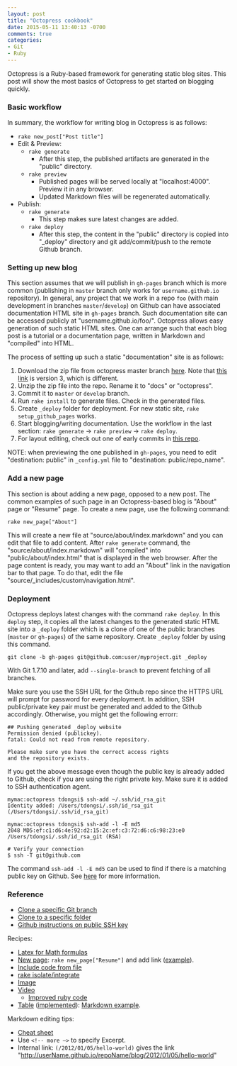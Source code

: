 ```yaml
---
layout: post
title: "Octopress cookbook"
date: 2015-05-11 13:40:13 -0700
comments: true
categories: 
- Git
- Ruby
---
```


Octopress is a Ruby-based framework for generating static blog sites. 
This post will show the most basics of Octopress to get started on blogging quickly.

<!--more-->

### Basic workflow

In summary, the workflow for writing blog in Octopress is as follows:

* `rake new_post["Post title"]`
* Edit & Preview:
  * `rake generate`
    * After this step, the published artifacts are generated in the "public" directory.
  * `rake preview`
    * Published pages will be served locally at "localhost:4000". Preview it in any browser.
    * Updated Markdown files will be regenerated automatically.
* Publish:
  * `rake generate`
    * This step makes sure latest changes are added.
  * `rake deploy`
    * After this step, the content in the "public" directory is copied into "_deploy" directory and git add/commit/push to the remote Github branch.

### Setting up new blog

This section assumes that we will publish in `gh-pages` branch which is more common (publishing in `master` branch only works for `username.github.io` repository).
In general, any project that we work in a repo `foo` (with main development in branches `master`/`develop`) on Github can have associated documentation HTML site in `gh-pages` branch.
Such documentation site can be accessed publicly at "username.github.io/foo/".
Octopress allows easy generation of such static HTML sites.
One can arrange such that each blog post is a tutorial or a documentation page, written in Markdown and "compiled" into HTML.

The process of setting up such a static "documentation" site is as follows:

1. Download the zip file from octopress master branch [here](https://github.com/imathis/octopress). Note that [this link](https://github.com/octopress/octopress) is version 3, which is different.
1. Unzip the zip file into the repo. Rename it to "docs" or "octopress".
1. Commit it to `master` or `develop` branch.
1. Run `rake install` to generate files. Check in the generated files.
1. Create `_deploy` folder for deployment. For new static site, `rake setup_github_pages` works.
1. Start blogging/writing documentation. Use the workflow in the last section: `rake generate` -> `rake preview` -> `rake deploy`.
1. For layout editing, check out one of early commits in [this repo](https://github.com/tdongsi/javascript).

NOTE: when previewing the one published in `gh-pages`, you need to edit "destination: public" in `_config.yml` file to "destination: public/repo_name".

### Add a new page

This section is about adding a new page, opposed to a new post.
The common examples of such page in an Octopress-based blog is "About" page or "Resume" page.
To create a new page, use the following command:

```
rake new_page["About"]
```

This will create a new file at "source/about/index.markdown" and you can edit that file to add content.
After `rake generate` command, the "source/about/index.markdown" will "compiled" into "public/about/index.html" that is displayed in the web browser.
After the page content is ready, you may want to add an "About" link in the navigation bar to that page. 
To do that, edit the file "source/_includes/custom/navigation.html".

### Deployment

Octopress deploys latest changes with the command `rake deploy`. 
In this `deploy` step, it copies all the latest changes to the generated static HTML site into a `_deploy` folder which is a clone of one of the public branches (`master` or `gh-pages`) of the same repository.
Create `_deploy` folder by using this command.

``` plain Creating _deploy folder for an on-going blog
git clone -b gh-pages git@github.com:user/myproject.git _deploy
```

With Git 1.7.10 and later, add `--single-branch` to prevent fetching of all branches.

Make sure you use the SSH URL for the Github repo since the HTTPS URL will prompt for password for every deployment.
In addition, SSH public/private key pair must be generated and added to the Github accordingly. 
Otherwise, you might get the following errorr:

``` plain Common public key error
## Pushing generated _deploy website
Permission denied (publickey).
fatal: Could not read from remote repository.

Please make sure you have the correct access rights
and the repository exists.
```

If you get the above message even though the public key is already added to Github, check if you are using the right private key.
Make sure it is added to SSH authentication agent.

``` plain Adding SSH identity file
mymac:octopress tdongsi$ ssh-add ~/.ssh/id_rsa_git
Identity added: /Users/tdongsi/.ssh/id_rsa_git (/Users/tdongsi/.ssh/id_rsa_git)

mymac:octopress tdongsi$ ssh-add -l -E md5
2048 MD5:ef:c1:d6:4e:92:d2:15:2c:ef:c3:72:d6:c6:98:23:e0 /Users/tdongsi/.ssh/id_rsa_git (RSA)

# Verify your connection
$ ssh -T git@github.com
```

The command `ssh-add -l -E md5` can be used to find if there is a matching public key on Github.
See [here](https://help.github.com/articles/error-permission-denied-publickey/) for more information.

### Reference

* [Clone a specific Git branch](http://stackoverflow.com/questions/1911109/how-to-clone-a-specific-git-branch)
* [Clone to a specific folder](http://stackoverflow.com/questions/651038/how-do-you-clone-a-git-repository-into-a-specific-folder)
* [Github instructions on public SSH key](https://help.github.com/articles/error-permission-denied-publickey/)

Recipes:

* [Latex for Math formulas](http://blog.zhengdong.me/2012/12/19/latex-math-in-octopress/)
* [New page](http://gangmax.me/blog/2012/05/04/add-about-page-in-octopress/): `rake new_page["Resume"]` and add link ([example](https://github.com/tdongsi/tdongsi.github.io/blob/source/source/_includes/custom/navigation.html)).
* [Include code from file](http://octopress.org/docs/plugins/include-code/)
* [rake isolate/integrate](https://blog.pixelingene.com/2011/09/tips-for-speeding-up-octopress-site-generation/)
* [Image](http://octopress.org/docs/plugins/image-tag/)
* [Video](https://github.com/optikfluffel/octopress-responsive-video-embed)
  * [Improved ruby code](https://gist.github.com/jamieowen)
* [Table](http://samwize.com/2012/09/24/octopress-table-stylesheet/) ([implemented](https://github.com/tdongsi/python/commit/7f75238b62a40696b3dd0160a8ff3e84baea229b)): [Markdown example](https://github.com/tdongsi/tdongsi.github.io/blob/source/source/_posts/Hive/2015-11-21-explaining-wordcount-example.markdown).

Markdown editing tips:

* [Cheat sheet](https://github.com/adam-p/markdown-here/wiki/Markdown-Cheatsheet)
* Use  `<!-- more —>` to specify Excerpt.
* Internal link: `(/2012/01/05/hello-world)` gives the link "http://userName.github.io/repoName/blog/2012/01/05/hello-world"
